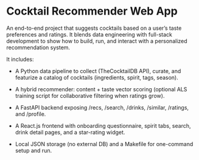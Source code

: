 # Cocktail Recommender Web App
An end-to-end project that suggests cocktails based on a user’s taste preferences and ratings. It blends data engineering with full-stack development to show how to build, run, and interact with a personalized recommendation system.

It includes:

* A Python data pipeline to collect (TheCocktailDB API), curate, and featurize a catalog of cocktails (ingredients, spirit, tags, season).

* A hybrid recommender: content + taste vector scoring (optional ALS training script for collaborative filtering when ratings grow).

* A FastAPI backend exposing /recs, /search, /drinks, /similar, /ratings, and /profile.

* A React.js frontend with onboarding questionnaire, spirit tabs, search, drink detail pages, and a star-rating widget.

* Local JSON storage (no external DB) and a Makefile for one-command setup and run.